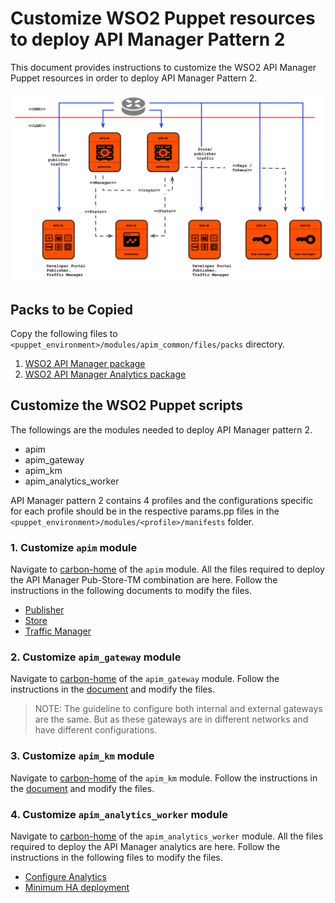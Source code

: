 # Customize WSO2 Puppet resources to deploy API Manager Pattern 2

This document provides instructions to customize the WSO2 API Manager Puppet resources in order to deploy API Manager Pattern 2.

![API Manager Pattern 2](images/P-M-1.png "API Manager Pattern 2")

## Packs to be Copied

Copy the following files to `<puppet_environment>/modules/apim_common/files/packs` directory.

1. [WSO2 API Manager package](https://wso2.com/api-management/install/)
2. [WSO2 API Manager Analytics package](https://wso2.com/api-management/install/analytics/)

## Customize the WSO2 Puppet scripts

The followings are the modules needed to deploy API Manager pattern 2.

- apim
- apim_gateway
- apim_km
- apim_analytics_worker

API Manager pattern 2 contains 4 profiles and the configurations specific for each profile should be in the respective params.pp files in the `<puppet_environment>/modules/<profile>/manifests` folder.

### 1. Customize `apim` module

Navigate to [carbon-home](../modules/apim/templates/carbon-home) of the `apim` module. All the files required to deploy the API Manager Pub-Store-TM combination are here. Follow the instructions in the following documents to modify the files.
- [Publisher](https://docs.wso2.com/display/AM260/Deploying+WSO2+API-M+in+a+Distributed+Setup#DeployingWSO2API-MinaDistributedSetup-Step6.2-ConfigureandstarttheAPIPublisher)
- [Store](https://docs.wso2.com/display/AM260/Deploying+WSO2+API-M+in+a+Distributed+Setup#DeployingWSO2API-MinaDistributedSetup-Step6.3-ConfigureandstarttheAPIStore)
- [Traffic Manager](https://docs.wso2.com/display/AM260/Deploying+WSO2+API-M+in+a+Distributed+Setup#DeployingWSO2API-MinaDistributedSetup-Step6.4-ConfigureandstarttheTrafficManager)

### 2. Customize `apim_gateway` module

Navigate to [carbon-home](../modules/apim_gateway/templates/carbon-home) of the `apim_gateway` module. Follow the instructions in the [document](https://docs.wso2.com/display/AM260/Deploying+WSO2+API-M+in+a+Distributed+Setup#DeployingWSO2API-MinaDistributedSetup-Step6.5-ConfigureandstarttheGateway) and modify the files.

> NOTE: The guideline to configure both internal and external gateways are the same. But as these gateways are in different networks and have different configurations.

### 3. Customize `apim_km` module

Navigate to [carbon-home](../modules/apim_km/templates/carbon-home) of the `apim_km` module. Follow the instructions in the [document](https://docs.wso2.com/display/AM260/Deploying+WSO2+API-M+in+a+Distributed+Setup#DeployingWSO2API-MinaDistributedSetup-Step6.1-ConfigureandstarttheKeyManager) and modify the files.

### 4. Customize `apim_analytics_worker` module

Navigate to [carbon-home](../modules/apim_analytics_worker/templates/carbon-home) of the `apim_analytics_worker` module. All the files required to deploy the API Manager analytics are here. Follow the instructions in the following files to modify the files.
- [Configure Analytics](https://docs.wso2.com/display/AM260/Configuring+APIM+Analytics#standardsetup)
- [Minimum HA deployment](https://docs.wso2.com/display/SP430/Minimum%20High%20Availability%20Deployment)

